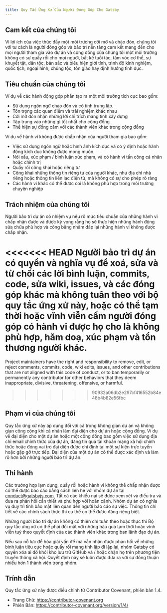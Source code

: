```yaml
---
title: Quy Tắc Ứng Xử Của Người Đóng Góp Cho Gatsby
---
```


## Cam kết của chúng tôi

Vì lợi ích của việc thúc đẩy một môi trường cởi mở và chào đón, chúng tôi với tư cách là người đóng góp và bảo trì nền tảng cam kết mang đến cho mọi người tham gia vào dự án và cộng đồng của chúng tôi một môi trường không có sự quấy rối cho mọi người, bất kể tuổi tác, tầm vóc cơ thể, sự khuyết tật, dân tộc, bản sắc và biểu hiện giới tính, trình độ kinh nghiệm, quốc tịch, ngoại hình, chủng tộc, tôn giáo hay định hướng tình dục.

## Tiêu chuẩn của chúng tôi

Ví dụ về các hành động góp phần tạo ra một môi trường tích cực bao gồm:

- Sử dụng ngôn ngữ chào đón và có tính trung lập.
- Tôn trọng các quan điểm và trải nghiệm khác nhau
- Cởi mở đón nhận những lời chỉ trích mang tính xây dựng
- Tập trung vào những gì tốt nhất cho cộng đồng
- Thể hiện sự đồng cảm với các thành viên khác trong cộng đồng

Ví dụ về hành vi không được chấp nhận của người tham gia bao gồm:

- Việc sử dụng ngôn ngữ hoặc hình ảnh kích dục và có ý định hoặc hành động kích dục không được mong muốn.
- Nói xấu, xúc phạm / bình luận xúc phạm, và có hành vi tấn công cá nhân hoặc chính trị
- Quấy rối công khai hoặc riêng tư
- Công khai những thông tin riêng tư của người khác, như địa chỉ nhà riêng hoặc thông tin liên lạc điện tử, mà không có sự cho phép rõ ràng
- Các hành vi khác có thể được coi là không phù hợp trong môi trường chuyên nghiệp

## Trách nhiệm của chúng tôi

Người bảo trì dự án có nhiệm vụ nêu rõ mức tiêu chuẩn của những hành vi chấp nhận được và được kỳ vọng rằng họ sẽ thực hiện những hành động sửa chữa phù hợp và công bằng nhằm đáp lại những hành vi không được chấp nhận.

<<<<<<< HEAD
Người bảo trì dự án có quyền và nghĩa vụ để xoá, sửa và từ chối các lời bình luận, commits, code, sửa wiki, issues, và các đóng góp khác mà không tuân theo với bộ quy tắc ứng xử này, hoặc có thể tạm thời hoặc vĩnh viễn cấm người đóng góp có hành vi được họ cho là không phù hợp, hăm doạ, xúc phạm và tổn thương người khác.
=======
Project maintainers have the right and responsibility to remove, edit, or reject comments, commits, code, wiki edits, issues, and other contributions that are not aligned with this code of conduct, or to ban temporarily or permanently any contributor for other behaviors that they deem inappropriate, divisive, threatening, offensive, or harmful.
>>>>>>> 90932a06db2e297cf416552b84e48b4b82e56fbc

## Phạm vi của chúng tôi

Quy tắc ứng xử này áp dụng đối với cả trong không gian dự án và không gian công cộng khi cá nhân làm đại diện cho dự án hoặc cộng đồng. Ví dụ về đại diện cho một dự án hoặc một cộng đồng bao gồm việc sử dụng địa chỉ email chính thức của dự án, đăng tin qua tài khoản mạng xã hội chính thức hoặc đóng vai trò đại diện được chỉ định tại một sự kiện trực tuyến hoặc gặp gỡ trực tiếp. Đại diện của một dự án có thể được xác định và làm rõ hơn bởi những người bảo trì dự án.

## Thi hành

Các trường hợp lạm dụng, quấy rối hoặc hành vi không thể chấp nhận được có thể được báo cáo bằng cách liên hệ với nhóm dự án tại [conduct@gatsbyjs.com](mailto:conduct@gatsbyjs.com). Tất cả các khiếu nại sẽ được xem xét và điều tra và đưa ra phản hồi cần thiết và phù hợp với hoàn cảnh. Nhóm dự án có nghĩa vụ duy trì tình bảo mật liên quan đến người báo cáo sự việc. Thông tin chi tiết về các chính sách thực thi cụ thể có thể được đăng riêng biệt.

Những người bảo trì dự án không có thiện chí tuân theo hoặc thực thi Bộ quy tắc ứng xử có thể phải đối mặt với những hậu quả tạm thời hoặc vĩnh viễn tuỳ theo quyết định của các thành viên khác trong ban lãnh đạo dự án.

Nếu sau nỗ lực để hòa giải vấn đề mà vẫn nhận được phản hồi về những bình luận tiêu cực hoặc quấy rối mang tính lặp đi lặp lại, nhóm Gatsby có quyền xóa ai đó khỏi kho lưu trữ GitHub và / hoặc chặn họ trên phương tiện truyền thông xã hội. Quyết định này sẽ luôn được đưa ra với sự đồng thuận nhiều hơn 1 thành viên trong nhóm.

## Trính dẫn

Quy tắc ứng xử này được điều chỉnh từ Contributor Covenant, phiên bản 1.4.

- Trang Chủ: https://contributor-covenant.org
- Phiên Bản: https://contributor-covenant.org/version/1/4/
